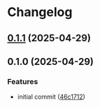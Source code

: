 # Changelog

## [0.1.1](https://github.com/satya164/react-native-monorepo-config/compare/v0.1.0...v0.1.1) (2025-04-29)

## 0.1.0 (2025-04-29)

### Features

* initial commit ([46c1712](https://github.com/satya164/react-native-monorepo-config/commit/46c171265dfbd786b6de42ebc2b45ec63976a097))
